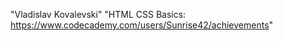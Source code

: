 "Vladislav Kovalevski" 
"HTML CSS Basics: https://www.codecademy.com/users/Sunrise42/achievements" 
